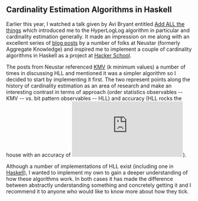 Cardinality Estimation Algorithms in Haskell
---
Earlier this year, I watched a talk given by Avi Bryant entitled [Add ALL the things](http://www.infoq.com/presentations/abstract-algebra-analytics)
which introduced me to the HyperLogLog algorithm in particular and cardinality estimation generally. It made an
impression on me along with an excellent series of [blog posts](http://research.neustar.biz/tag/hll/) by a number
of folks at Neustar (formerly Aggregate Knowledge) and inspired me to implement a couple of cardinality algorithms in
Haskell as a project at [Hacker School](http://hackerschool.com).

The posts from Neustar referenced [KMV](http://research.neustar.biz/2012/07/09/sketch-of-the-day-k-minimum-values/)
(k minimum values) a number of times in discussing HLL and mentioned it was a simpler algorithm so I decided to start
by implementing it first. The two represent points along the history of cardinality estimation as an area of research
and make an interesting contrast in terms of approach (order statistics observables -- KMV -- vs. bit pattern
observables -- HLL) and accuracy (HLL rocks the house with an accuracy of
![equation](http://www.sciweavers.org/tex2img.php?eq=%5Cpm%201.04%20%2F%20%5Csqrt%7Bm%7D&bc=White&fc=Black&im=png&fs=12&ff=arev&edit=0)).

Although a number of implementations of HLL exist (including one in [Haskell](https://hackage.haskell.org/package/hyperloglog)),
I wanted to implement my own to gain a deeper understanding of how these algorithms work. In both cases it has made the
difference between abstractly understanding something and concretely getting it and I recommend it to anyone who would
like to know more about how they tick.
